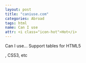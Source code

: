 ```yaml
---
layout: post
title: "caniuse.com"
categories: Abroad
tags: html
name: Can I use
attr: <i class="icon-hot">Hot</i>
---
```


Can I use... Support tables for HTML5
<!--break-->
, CSS3, etc